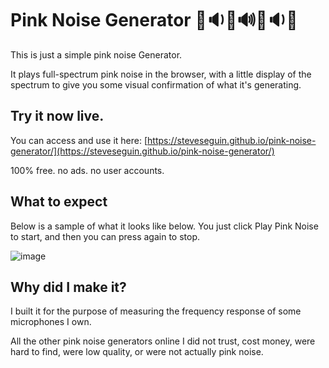 # Pink Noise Generator 🩷🔉🩷🔊🩷🔉🩷
This is just a simple pink noise Generator.

It plays full-spectrum pink noise in the browser, with a little display of the spectrum to give you some visual confirmation of what it's generating.

## Try it now live. 

You can access and use it here: [https://steveseguin.github.io/pink-noise-generator/](https://steveseguin.github.io/pink-noise-generator/)

100% free. no ads. no user accounts.

## What to expect

Below is a sample of what it looks like below.  You just click Play Pink Noise to start, and then you can press again to stop.

![image](https://github.com/steveseguin/pink-noise-generator/assets/2575698/b57e32b1-bd87-4804-aa69-85f7cfdd584a)

## Why did I make it?

I built it for the purpose of measuring the frequency response of some microphones I own.

All the other pink noise generators online I did not trust, cost money, were hard to find, were low quality, or were not actually pink noise.
